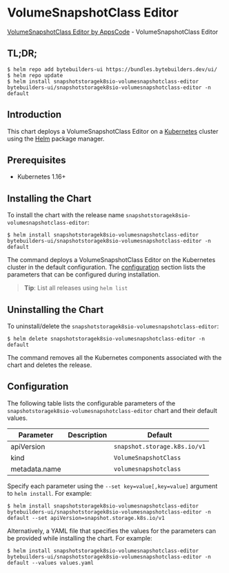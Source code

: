 # VolumeSnapshotClass Editor

[VolumeSnapshotClass Editor by AppsCode](https://byte.builders) - VolumeSnapshotClass Editor

## TL;DR;

```console
$ helm repo add bytebuilders-ui https://bundles.bytebuilders.dev/ui/
$ helm repo update
$ helm install snapshotstoragek8sio-volumesnapshotclass-editor bytebuilders-ui/snapshotstoragek8sio-volumesnapshotclass-editor -n default
```

## Introduction

This chart deploys a VolumeSnapshotClass Editor on a [Kubernetes](http://kubernetes.io) cluster using the [Helm](https://helm.sh) package manager.

## Prerequisites

- Kubernetes 1.16+

## Installing the Chart

To install the chart with the release name `snapshotstoragek8sio-volumesnapshotclass-editor`:

```console
$ helm install snapshotstoragek8sio-volumesnapshotclass-editor bytebuilders-ui/snapshotstoragek8sio-volumesnapshotclass-editor -n default
```

The command deploys a VolumeSnapshotClass Editor on the Kubernetes cluster in the default configuration. The [configuration](#configuration) section lists the parameters that can be configured during installation.

> **Tip**: List all releases using `helm list`

## Uninstalling the Chart

To uninstall/delete the `snapshotstoragek8sio-volumesnapshotclass-editor`:

```console
$ helm delete snapshotstoragek8sio-volumesnapshotclass-editor -n default
```

The command removes all the Kubernetes components associated with the chart and deletes the release.

## Configuration

The following table lists the configurable parameters of the `snapshotstoragek8sio-volumesnapshotclass-editor` chart and their default values.

|   Parameter   | Description |           Default            |
|---------------|-------------|------------------------------|
| apiVersion    |             | `snapshot.storage.k8s.io/v1` |
| kind          |             | `VolumeSnapshotClass`        |
| metadata.name |             | `volumesnapshotclass`        |


Specify each parameter using the `--set key=value[,key=value]` argument to `helm install`. For example:

```console
$ helm install snapshotstoragek8sio-volumesnapshotclass-editor bytebuilders-ui/snapshotstoragek8sio-volumesnapshotclass-editor -n default --set apiVersion=snapshot.storage.k8s.io/v1
```

Alternatively, a YAML file that specifies the values for the parameters can be provided while
installing the chart. For example:

```console
$ helm install snapshotstoragek8sio-volumesnapshotclass-editor bytebuilders-ui/snapshotstoragek8sio-volumesnapshotclass-editor -n default --values values.yaml
```
